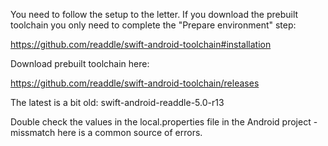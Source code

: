 You need to follow the setup to the letter. If you download the prebuilt toolchain you only need to complete the "Prepare environment" step:

https://github.com/readdle/swift-android-toolchain#installation

Download prebuilt toolchain here:

https://github.com/readdle/swift-android-toolchain/releases

The latest is a bit old: swift-android-readdle-5.0-r13

Double check the values in the local.properties file in the Android project - missmatch here is a common source of errors.